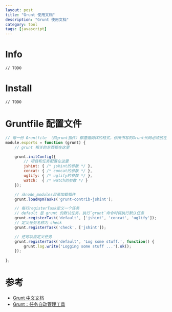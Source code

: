 ```yaml
---
layout: post
title: "Grunt 使用文档"
description: "Grunt 使用文档"
category: tool
tags: [javascript]
---
```


# Info

	// TODO

# Install

	// TODO

# Gruntfile 配置文件


```javascript
// 每一份 Gruntfile （和grunt插件）都遵循同样的格式，你所书写的Grunt代码必须放在此函数内
module.exports = function (grunt) {
	// grunt 相关的东西都在这里

	grunt.initConfig({
		// 项目和任务配置在这里
		jshint: { /* jshint的参数 */ },
		concat: { /* concat的参数 */ },
		uglify: { /* uglify的参数 */ },
		watch:  { /* watch的参数 */ }
	});

	// 从node_modules目录加载插件
	grunt.loadNpmTasks('grunt-contrib-jshint');

	// 每行registerTask定义一个任务
	// default 是 grunt 的默认任务，执行`grunt`命令时将执行默认任务
	grunt.registerTask('default', ['jshint', 'concat', 'uglify']);	
	// 定义任务名称为 check
	grunt.registerTask('check', ['jshint']);

	// 还可以自定义任务
	grunt.registerTask('default', 'Log some stuff.', function() {
		grunt.log.write('Logging some stuff ...').ok();
	});
	
};
```



# 参考

- [Grunt 中文文档](http://www.gruntjs.net/)
- [Grunt：任务自动管理工具](http://javascript.ruanyifeng.com/tool/grunt.html)

